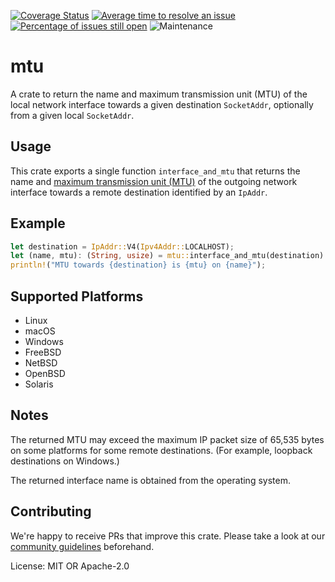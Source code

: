 [![Coverage Status](https://codecov.io/gh/mozilla/mtu/branch/main/graph/badge.svg)](https://codecov.io/gh/mozilla/mtu)
[![Average time to resolve an issue](https://isitmaintained.com/badge/resolution/mozilla/mtu.svg)](https://isitmaintained.com/project/mozilla/mtu "Average time to resolve an issue")
[![Percentage of issues still open](https://isitmaintained.com/badge/open/mozilla/mtu.svg)](https://isitmaintained.com/project/mozilla/mtu "Percentage of issues still open")
![Maintenance](https://img.shields.io/badge/maintenance-activly--developed-brightgreen.svg)

# mtu

A crate to return the name and maximum transmission unit (MTU) of the local network interface
towards a given destination `SocketAddr`, optionally from a given local `SocketAddr`.

## Usage

This crate exports a single function `interface_and_mtu` that returns the name and
[maximum transmission unit (MTU)](https://en.wikipedia.org/wiki/Maximum_transmission_unit)
of the outgoing network interface towards a remote destination identified by an `IpAddr`.

## Example
```rust
let destination = IpAddr::V4(Ipv4Addr::LOCALHOST);
let (name, mtu): (String, usize) = mtu::interface_and_mtu(destination).unwrap();
println!("MTU towards {destination} is {mtu} on {name}");
```

## Supported Platforms

* Linux
* macOS
* Windows
* FreeBSD
* NetBSD
* OpenBSD
* Solaris

## Notes

The returned MTU may exceed the maximum IP packet size of 65,535 bytes on some platforms for
some remote destinations. (For example, loopback destinations on Windows.)

The returned interface name is obtained from the operating system.

## Contributing

We're happy to receive PRs that improve this crate. Please take a look at our [community
guidelines](CODE_OF_CONDUCT.md) beforehand.

License: MIT OR Apache-2.0
